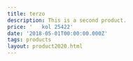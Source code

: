 ```yaml
---
title: terzo
description: This is a second product.
price: '   kol 25422'
date: '2018-05-01T00:00:00.000Z'
tags: products
layout: product2020.html
---
```


